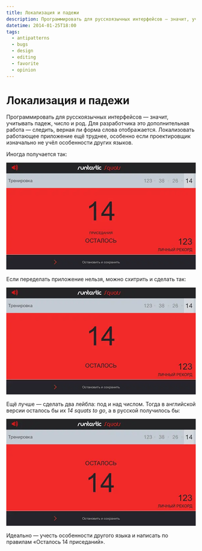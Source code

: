 ```yaml
---
title: Локализация и падежи
description: Программировать для русскоязычных интерфейсов — значит, учитывать падеж, число и род. Для разработчика это дополнительная работа — следить, верная ли форма слова отображается. Локализовать работающее приложение ещё труднее, особенно если проектировщик изначально не учёл особенности других языков.
datetime: 2014-01-25T18:00
tags:
  - antipatterns
  - bugs
  - design
  - editing
  - favorite
  - opinion
---
```


# Локализация и падежи

Программировать для русскоязычных интерфейсов — значит, учитывать падеж, число и род. Для разработчика это дополнительная работа — следить, верная ли форма слова отображается. Локализовать работающее приложение ещё труднее, особенно если проектировщик изначально не учёл особенности других языков.

Иногда получается так:

![Локализация: плохо](./bad.webp)

Если переделать приложение нельзя, можно схитрить и сделать так:

![Локализация: лучше](./better.webp)

Ещё лучше — сделать два лейбла: под и над числом. Тогда в английской версии осталось бы их _14 squats to go_, а в русской получилось бы:

![Локализация: хорошо](./okay.webp)

Идеально — учесть особенности другого языка и написать по правилам «Осталось 14 приседаний».
